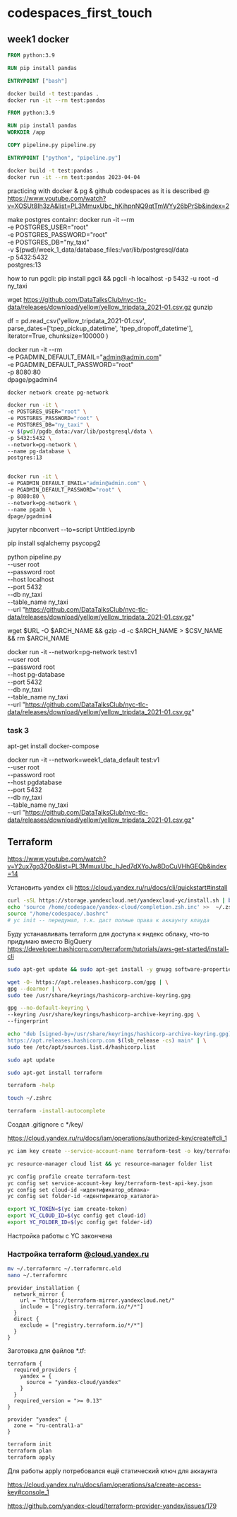 # codespaces_first_touch

## week1 docker
```Dockerfile
FROM python:3.9

RUN pip install pandas

ENTRYPOINT ["bash"]
```
```bash
docker build -t test:pandas .
docker run -it --rm test:pandas
```

```Dockerfile
FROM python:3.9

RUN pip install pandas
WORKDIR /app

COPY pipeline.py pipeline.py

ENTRYPOINT ["python", "pipeline.py"]
```
```bash
docker build -t test:pandas .
docker run -it --rm test:pandas 2023-04-04
```

practicing with docker & pg & github codespaces as it is described @ https://www.youtube.com/watch?v=XOSUt8Ih3zA&list=PL3MmuxUbc_hKihpnNQ9qtTmWYy26bPrSb&index=2


make postgres containr:
docker run -it --rm \
  -e POSTGRES_USER="root" \
  -e POSTGRES_PASSWORD="root" \
  -e POSTGRES_DB="ny_taxi" \
  -v $(pwd)/week_1_data/database_files:/var/lib/postgresql/data \
  -p 5432:5432 \
  postgres:13

  how to run pgcli:
  pip install pgcli && pgcli -h localhost -p 5432 -u root -d ny_taxi


  wget https://github.com/DataTalksClub/nyc-tlc-data/releases/download/yellow/yellow_tripdata_2021-01.csv.gz 
  gunzip
  

  df = pd.read_csv('yellow_tripdata_2021-01.csv', \
                 parse_dates=['tpep_pickup_datetime', 'tpep_dropoff_datetime'], \
                 iterator=True, chunksize=100000 )


docker run -it --rm \
  -e PGADMIN_DEFAULT_EMAIL="admin@admin.com" \
  -e PGADMIN_DEFAULT_PASSWORD="root" \
  -p 8080:80 \
  dpage/pgadmin4



```bash Запуск двух контейнеров в одной сети
docker network create pg-network

docker run -it \
-e POSTGRES_USER="root" \
-e POSTGRES_PASSWORD="root" \
-e POSTGRES_DB="ny_taxi" \
-v $(pwd)/pgdb_data:/var/lib/postgresql/data \
-p 5432:5432 \
--network=pg-network \
--name pg-database \
postgres:13


docker run -it \
-e PGADMIN_DEFAULT_EMAIL="admin@admin.com" \
-e PGADMIN_DEFAULT_PASSWORD="root" \
-p 8080:80 \
--network=pg-network \
--name pgadm \
dpage/pgadmin4
```


jupyter nbconvert --to=script Untitled.ipynb

pip install sqlalchemy psycopg2

python pipeline.py \
--user root \
--password root \
--host localhost \
--port 5432 \
--db ny_taxi \
--table_name ny_taxi \
--url "https://github.com/DataTalksClub/nyc-tlc-data/releases/download/yellow/yellow_tripdata_2021-01.csv.gz"

wget $URL -O $ARCH_NAME && gzip -d -c $ARCH_NAME > $CSV_NAME && rm $ARCH_NAME

docker run -it --network=pg-network test:v1 \
--user root \
--password root \
--host pg-database \
--port 5432 \
--db ny_taxi \
--table_name ny_taxi \
--url "https://github.com/DataTalksClub/nyc-tlc-data/releases/download/yellow/yellow_tripdata_2021-01.csv.gz"


### task 3 

apt-get install docker-compose

docker run -it --network=week1_data_default test:v1 \
--user root \
--password root \
--host pgdatabase \
--port 5432 \
--db ny_taxi \
--table_name ny_taxi \
--url "https://github.com/DataTalksClub/nyc-tlc-data/releases/download/yellow/yellow_tripdata_2021-01.csv.gz"


## Terraform

https://www.youtube.com/watch?v=Y2ux7gq3Z0o&list=PL3MmuxUbc_hJed7dXYoJw8DoCuVHhGEQb&index=14

Установить yandex cli
https://cloud.yandex.ru/ru/docs/cli/quickstart#install 

```bash
curl -sSL https://storage.yandexcloud.net/yandexcloud-yc/install.sh | bash
echo 'source /home/codespace/yandex-cloud/completion.zsh.inc' >>  ~/.zshrc
source "/home/codespace/.bashrc"
# yc init -- передумал, т.к. даст полные права к аккаунту клауда
```

Буду устанавливать terraform для доступа к яндекс облаку, что-то придумаю вместо BigQuery
https://developer.hashicorp.com/terraform/tutorials/aws-get-started/install-cli

```bash
sudo apt-get update && sudo apt-get install -y gnupg software-properties-common

wget -O- https://apt.releases.hashicorp.com/gpg | \
gpg --dearmor | \
sudo tee /usr/share/keyrings/hashicorp-archive-keyring.gpg

gpg --no-default-keyring \
--keyring /usr/share/keyrings/hashicorp-archive-keyring.gpg \
--fingerprint

echo "deb [signed-by=/usr/share/keyrings/hashicorp-archive-keyring.gpg] \
https://apt.releases.hashicorp.com $(lsb_release -cs) main" | \
sudo tee /etc/apt/sources.list.d/hashicorp.list

sudo apt update

sudo apt-get install terraform

terraform -help

touch ~/.zshrc

terraform -install-autocomplete
```

Создал .gitignore с */key/

https://cloud.yandex.ru/ru/docs/iam/operations/authorized-key/create#cli_1

```bash
yc iam key create --service-account-name terraform-test -o key/terraform-test-api-key.json

yc resource-manager cloud list && yc resource-manager folder list

yc config profile create terraform-test
yc config set service-account-key key/terraform-test-api-key.json
yc config set cloud-id <идентификатор_облака>
yc config set folder-id <идентификатор_каталога>  

export YC_TOKEN=$(yc iam create-token)
export YC_CLOUD_ID=$(yc config get cloud-id)
export YC_FOLDER_ID=$(yc config get folder-id)
```

Настройка работы с YC закончена

### Настройка terraform [@cloud.yandex.ru](https://cloud.yandex.ru/docs/tutorials/infrastructure-management/terraform-quickstart#configure-provider)

```bash
mv ~/.terraformrc ~/.terraformrc.old
nano ~/.terraformrc
```

```
provider_installation {
  network_mirror {
    url = "https://terraform-mirror.yandexcloud.net/"
    include = ["registry.terraform.io/*/*"]
  }
  direct {
    exclude = ["registry.terraform.io/*/*"]
  }
}
```

Заготовка для файлов *.tf:
```
terraform {
  required_providers {
    yandex = {
      source = "yandex-cloud/yandex"
    }
  }
  required_version = ">= 0.13"
}

provider "yandex" {
  zone = "ru-central1-a"
}
```

```bash
terraform init
terraform plan
terraform apply
```

Для работы apply потребовался ещё статический ключ для аккаунта 

https://cloud.yandex.ru/ru/docs/iam/operations/sa/create-access-key#console_1

https://github.com/yandex-cloud/terraform-provider-yandex/issues/179